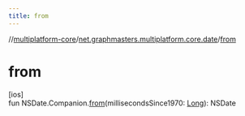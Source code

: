 ```yaml
---
title: from
---
```

//[multiplatform-core](../../index.html)/[net.graphmasters.multiplatform.core.date](index.html)/[from](from.html)



# from



[ios]\
fun NSDate.Companion.[from](from.html)(millisecondsSince1970: [Long](https://kotlinlang.org/api/latest/jvm/stdlib/kotlin/-long/index.html)): NSDate





